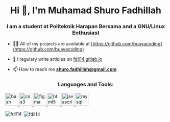 <h1 align="center">Hi 👋, I'm Muhamad Shuro Fadhillah</h1>
<h3 align="center">I am a student at Politeknik Harapan Bersama and a GNU/Linux Enthusiast</h3>

- 👨‍💻 All of my projects are available at [https://github.com/buayacoding](https://github.com/buayacoding)

- 📝 I regulary write articles on [fdll14.gitlab.io](fdll14.gitlab.io)

- 📫 How to reach me **shuro.fadhillah@gmail.com**


<h3 align="center">Languages and Tools:</h3>
<p align="left"> <a href="https://www.gnu.org/software/bash/" target="_blank"> <img src="https://www.vectorlogo.zone/logos/gnu_bash/gnu_bash-icon.svg" alt="bash" width="40" height="40"/> </a> <a href="https://www.w3schools.com/css/" target="_blank"> <img src="https://devicons.github.io/devicon/devicon.git/icons/css3/css3-original-wordmark.svg" alt="css3" width="40" height="40"/> </a> <a href="https://www.figma.com/" target="_blank"> <img src="https://www.vectorlogo.zone/logos/figma/figma-icon.svg" alt="figma" width="40" height="40"/> </a> <a href="https://www.w3.org/html/" target="_blank"> <img src="https://devicons.github.io/devicon/devicon.git/icons/html5/html5-original-wordmark.svg" alt="html5" width="40" height="40"/> </a> <a href="https://developer.mozilla.org/en-US/docs/Web/JavaScript" target="_blank"> <img src="https://devicons.github.io/devicon/devicon.git/icons/javascript/javascript-original.svg" alt="javascript" width="40" height="40"/> </a> <a href="https://www.mysql.com/" target="_blank"> <img src="https://devicons.github.io/devicon/devicon.git/icons/mysql/mysql-original-wordmark.svg" alt="mysql" width="40" height="40"/> </a> </p>

<p><img align="left" src="https://github-readme-stats.vercel.app/api/top-langs?username=fdll14&show_icons=true&locale=en&layout=compact" alt="fdll14" /></p>

<p>&nbsp;<img align="center" src="https://github-readme-stats.sabesansathananthan.vercel.app/api?username=fdll14&show_icons=true&hide_border=false&count_private=true&include_all_commits=true&theme=default" alt="fdll14" /></p>
